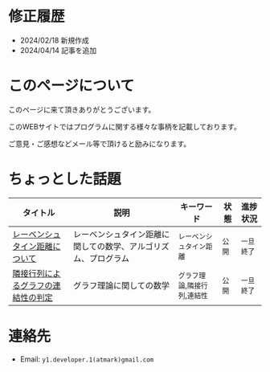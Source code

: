 # 修正履歴

- 2024/02/18 新規作成
- 2024/04/14 記事を追加

# このページについて
このページに来て頂きありがとうございます。

このWEBサイトではプログラムに関する様々な事柄を記載しております。

ご意見・ご感想などメール等で頂けると励みになります。

# ちょっとした話題

|タイトル|説明|キーワード|状態|進捗状況|
|---|---|---|---|---|
|[レーベンシュタイン距離について](./leven_ja.html)|レーベンシュタイン距離に関しての数学、アルゴリズム、プログラム|`レーベンシュタイン距離`|`公開`|`一旦終了`|
|[隣接行列によるグラフの連結性の判定](./adj_mat_ja.html)|グラフ理論に関しての数学|`グラフ理論`,`隣接行列`,`連結性`|`公開`|`一旦終了`|


# 連絡先

- Email: `y1.developer.1(atmark)gmail.com`